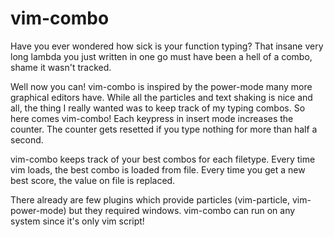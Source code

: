 # vim-combo
Have you ever wondered how sick is your function typing? That insane very long lambda you just written in one go must have been a hell of a combo, shame it wasn't tracked.

Well now you can! vim-combo is inspired by the power-mode many more graphical editors have. While all the particles and text shaking is nice and all, the thing I really wanted was to keep track of my typing combos.
So here comes vim-combo! Each keypress in insert mode increases the counter. The counter gets resetted if you type nothing for more than half a second.

vim-combo keeps track of your best combos for each filetype. Every time vim loads, the best combo is loaded from file. Every time you get a new best score, the value on file is replaced.

There already are few plugins which provide particles (vim-particle, vim-power-mode) but they required windows. vim-combo can run on any system since it's only vim script!
